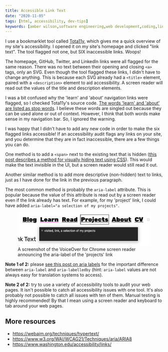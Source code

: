 ```yaml
---
title: Accessible Link Text
date: "2020-11-05"
tags: [html, accessibility, dev-tips]
keywords: [amber wilson,software engineering,web development,coding,links,screen reader]
---
```


I use a bookmarklet tool called <a href="https://khan.github.io/tota11y/">Tota11y</a>, which gives me a quick overview of my site's accessibility. I opened it on my site's homepage and clicked "link text". The tool flagged not one, but SIX inaccessible links. Woops!

The homepage, GitHub, Twitter, and LinkedIn links were all flagged for the same reason. There was no text between their opening and closing `<a>` tags, only an SVG. Even though the tool flagged these links, I didn't have to change anything. This is because each SVG already had a `<title>` element, paired with a `<description>` element to aid accessibility. A screen reader will read out the values of the title and description elements. 

I was a bit confused why the 'learn' and 'about' navigation links were flagged, so I checked Tota11y's source code. <a href="https://github.com/Khan/tota11y/blob/master/plugins/link-text/index.js#L34-L37">The words 'learn' and 'about' are listed as stop words</a>. I believe these words are singled out because they can be used alone or out of context. However, I think that both words make sense in my navigation bar. So, I ignored the warning.

I was happy that I didn't have to add any new code in order to make the six flagged links accessible! If an accessibility audit flags any links on your site, and you determine that they are in fact inaccessible, there are a few things you can do.

One method is to add a `<span>` next to the existing text that is hidden (<a href="https://hugogiraudel.com/2016/10/13/css-hide-and-seek/">this post describes a method for visually hiding text  using CSS</a>). This would make the text invisible in the UI, but a screen reader would still read it out. 

Another similar method is to add more descriptive (non-hidden) text to links, just as I have done for the link in the previous paragraph.

The most common method is probably the `aria-label` attribute. This is popular because the value of this attribute is read out by a screen reader even if the link already has text. For example, for my 'project' link, I could have added `aria-label="a selection of my projects"`.

<figure>
  <img src="img/accessible-link-text.png" alt="A screenshot of the VoiceOver for Chrome screen reader announcing the aria-label of the 'projects' link">
  <figcaption>
    A screenshot of the VoiceOver for Chrome screen reader announcing the aria-label of the 'projects' link
  </figcaption>
</figure>

<strong>Note 1 of 2:</strong> please <a href="/blog/aria-labels/">see this post on aria labels</a> for the important difference between `aria-label` and `aria-labelledby` (hint: `aria-label` values are not always easy for translation systems to access).

<strong>Note 2 of 2:</strong> try to use a variety of accessibility tools to audit your web pages. It isn't possible to catch all accessibility issues with one tool. It's also probably not possible to catch all issues with ten of them. Manual testing is highly recommended! By that I mean using a screen reader and keyboard to tab around your web pages.

## More resources

- https://webaim.org/techniques/hypertext/
- https://www.w3.org/WAI/WCAG21/Techniques/aria/ARIA8
- https://www.washington.edu/accessibility/links/
  


